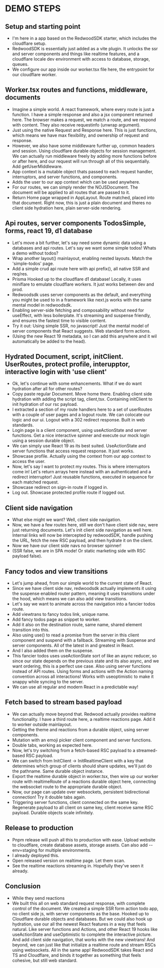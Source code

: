 # DEMO STEPS

## Setup and starting point

- I'm here in a app based on the RedwoodSDK starter, which includes the cloudflare setup.
- RedwoodSDK is essentially just added as a vite plugin. It unlocks the ssr and server components and things like realtime features, and a cloudflare locale dev environment with access to database, storage, queues.
- We configure our app inside our worker.tsx file here, the entrypoint for our cloudflare worker.

## Worker.tsx routes and functions, middleware, documents

- Imagine a simple world. A react framework, where every route is just a function. I have a simple response and also a jsx component returned here. The browser makes a request, we match a route, and we respond with content. They also receive requestinfo (unwrap argument).
- Just using the native Request and Response here. This is just functions, which means we have max flexibility, and ownership of request and response.
- However, we also have some middleware further up, common headers and session. Using cloudflare durable objects for session management. We can actually run middleware freely by adding more functions before or after here, and our request will run through all of this sequentially. Add getUserMiddleware.
- App context is a mutable object thats passed to each request handler, interruptors, and server functions, and components.
- Adds the user to our app context which can be used anywhere.
- For our routes, we can simply render the NOJSDocument. The document will be applied to all routes that are passed to it.
- Return Home page wrapped in AppLayout. Route matched, placed into that document. Right now, this is just a plain document and theres no client side hydration here, plain server-side rendering.

## Api routes, server components TodosSimple, forms, react 19, d1 database

- Let's move a bit further, let's say need some dynamic data using a databases and api routes. Let's say we want some simple todos! Whats a demo without todos?
- Wrap another layout() mainlayout, enabling nested layouts. Match the 'simple-todos' page.
- Add a simple crud api route here with api prefix(), all native SSR and req/res.
- Prisma Hooked up to the cloudflare d1 database! Locally, it uses miniflare to emulate cloudflare workers. It just works between dev and prod.
- Redwoodsdk uses server components as the default, and everything you might be used to in a framework like next.js works with the same mental model in redwoodsdk.
- Enabling server-side fetching and composability without need for useEffect, with less boilerplate. It's streaming and suspense friendly, and ensures the fastest time to visible content.
- Try it out: Using simple SSR, no javascript! Just the mental model of server components that React suggests. Web standard form actions.
- (Using the new React 19 metadata, so I can add this anywhere and it wil automatically be added to the head).

## Hydrated Document, script, initClient. UserRoutes, protect profile, interupptor, interactive login with 'use client'

- Ok, let's continue with some enhancements. What if we do want hydration after all for other routes?
- Copy paste regular Document. Move home there. Enabling client side hydration with adding the script tag, client,tsx. Containing initClient to init hydration of our rsc payload.
- I extracted a section of my route handlers here to a set of userRoutes with a couple of user pages and a logout route. We can colocate our logic and our ui. Logout with a 302 redirect response. Built in web standards.
- Login page is a client component, using useActionState and server functions. Get a nice interactive spinner and execute our mock login using a session durable object.
- We can simply use React 19 as its best suited. UseActionState and server functions that access request response. It just works.
- Showcase profile. Actually using the context from our app context to access the user.
- Now, let's say I want to protect my routes. This is where interruptors come in! Let's return arrays here instead with an authenticated and a redirect interruptor! Just reusable functions, executed in sequence for each matched request.
- Showcase redirect on sign-in route if logged in.
- Log out. Showcase protected profile route if logged out.

## Client side navigation

- What else might we want? Well, client side navigation.
- Now, we have a few routes here, still we don't have client side nav, were just returning documents. Let's init client side navigation as well here. Internal links will now be intercepted by redwoodSDK, handle pushing the URL, fetch the new RSC payload, and then hydrate it on the client.
- Now we have our client side navs no browser spinner!
- (SSR false, we are in SPA mode! Or static marketing side with RSC payload false).

## Fancy todos and view transitions

- Let's jump ahead, from our simple world to the current state of React.
- Since we have client side nav, redwoodsdk actually implements it using the suspense enabled router pattern, meaning it uses transitions under the hood, which means we can also add view transitions.
- Let's say we want to animate across the navigation into a fancier todos route.
- Add viewtrans to fancy todos link, unique name.
- Add fancy todos page as snippet to worker.
- Add it also on the destination route, same name, shared element transition into this.
- Also using use() to read a promise from the server in this client component and suspend with a fallback. Streaming with Suspense and server components. All of the latest in and greatest in React.
- And I also added them on the suspense.
- This fancier todos uses useActionState sort of like an async reducer, so since our state depends on the previous state and its also async, and we want ordering, this is a perfect use case. Also using server functions instead of API routes. Using forms and actions with the Action naming convention across all interactions! Works with useoptimistic to make it snappy while syncing to the server.
- We can use all regular and modern React in a predictable way!

## Fetch based to stream based payload

- We can actually move beyond that. Redwood actually provides realtime functionality. I have a third route here, a realtime reactions page. Add it to worker outside mainlayout.
- Getting the theme and reactions from a durable object, using server components.
- Mutation with an emoji picker client component and server functions.
- Double tabs, working as expected here.
- Now, let's try switching from a fetch-based RSC payload to a streamed-based RSC payload.
- We can switch from InitClient -> InitRealtimeClient with a key that determines which group of clients should share updates, we'll just do the pathname. Same durable object instance.
- Export the realtime durable object in worker.tsx, then wire up our worker route with realtimeRoute of a reactions durable object here, connecting the websocket route to the appropriate durable object.
- Now, our page can update over websockets, persistent bidirectional connection! Try it double tabs again.
- Triggering server functions, client connected on the same key. Regenerate payload to all client on same key, client receive same RSC payload. Durable objects scale infinitely.

## Release to production

- Pnpm release will push all this to production with ease. Upload website to cloudflare, create database assets, storage assets. Can also add --env=staging for multiple environments.
- I already deployed this.
- Open released version on realtime page. Let them scan.
- See the realtime reactions streaming in. Hopefully they've seen it already.

## Conclusion

- While they send reactions
- We built this all on web standard request response, with complete control of the document. We created a simple SSR form action todo app, no client side js, with server components as the base. Hooked up to Cloudflare durable objects and databases. But we could also hook up hydration, use our all the newest React features in a way that feels natural. Like server functions and Actions, and  other React 19 hooks like useActionState and useOptimistic to complete the interactive picture. And add client side navigation, that works with the new viewtrans! And beyond, we can just like that initialize a realtime route and stream RSCs using websockets. All in the same app! RedwoodSDK takes React and TS and Cloudflare, and binds it together as something that feels cohesive, but still web standard.
